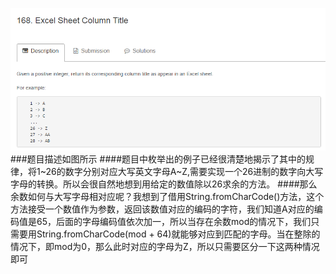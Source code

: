 ![第一题](assets/algo1.png)
###题目描述如图所示
####题目中枚举出的例子已经很清楚地揭示了其中的规律，将1~26的数字分别对应大写英文字母A~Z,需要实现一个26进制的数字向大写字母的转换。所以会很自然地想到用给定的数值除以26求余的方法。
####那么余数如何与大写字母相对应呢？我想到了借用String.fromCharCode()方法，这个方法接受一个数值作为参数，返回该数值对应的编码的字符，我们知道A对应的编码值是65，后面的字母编码值依次加一，所以当存在余数mod的情况下，我们只需要用String.fromCharCode(mod + 64)就能够对应到匹配的字母。当在整除的情况下，即mod为0，那么此时对应的字母为Z，所以只需要区分一下这两种情况即可